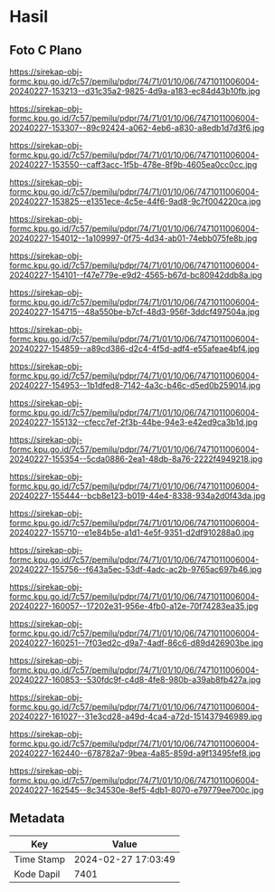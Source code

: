 # Hasil

## Foto C Plano

https://sirekap-obj-formc.kpu.go.id/7c57/pemilu/pdpr/74/71/01/10/06/7471011006004-20240227-153213--d31c35a2-9825-4d9a-a183-ec84d43b10fb.jpg

https://sirekap-obj-formc.kpu.go.id/7c57/pemilu/pdpr/74/71/01/10/06/7471011006004-20240227-153307--89c92424-a062-4eb6-a830-a8edb1d7d3f6.jpg

https://sirekap-obj-formc.kpu.go.id/7c57/pemilu/pdpr/74/71/01/10/06/7471011006004-20240227-153550--caff3acc-1f5b-478e-8f9b-4605ea0cc0cc.jpg

https://sirekap-obj-formc.kpu.go.id/7c57/pemilu/pdpr/74/71/01/10/06/7471011006004-20240227-153825--e1351ece-4c5e-44f6-9ad8-9c7f004220ca.jpg

https://sirekap-obj-formc.kpu.go.id/7c57/pemilu/pdpr/74/71/01/10/06/7471011006004-20240227-154012--1a109997-0f75-4d34-ab01-74ebb075fe8b.jpg

https://sirekap-obj-formc.kpu.go.id/7c57/pemilu/pdpr/74/71/01/10/06/7471011006004-20240227-154101--f47e779e-e9d2-4565-b67d-bc80942ddb8a.jpg

https://sirekap-obj-formc.kpu.go.id/7c57/pemilu/pdpr/74/71/01/10/06/7471011006004-20240227-154715--48a550be-b7cf-48d3-956f-3ddcf497504a.jpg

https://sirekap-obj-formc.kpu.go.id/7c57/pemilu/pdpr/74/71/01/10/06/7471011006004-20240227-154859--a89cd386-d2c4-4f5d-adf4-e55afeae4bf4.jpg

https://sirekap-obj-formc.kpu.go.id/7c57/pemilu/pdpr/74/71/01/10/06/7471011006004-20240227-154953--1b1dfed8-7142-4a3c-b46c-d5ed0b259014.jpg

https://sirekap-obj-formc.kpu.go.id/7c57/pemilu/pdpr/74/71/01/10/06/7471011006004-20240227-155132--cfecc7ef-2f3b-44be-94e3-e42ed9ca3b1d.jpg

https://sirekap-obj-formc.kpu.go.id/7c57/pemilu/pdpr/74/71/01/10/06/7471011006004-20240227-155354--5cda0886-2ea1-48db-8a76-2222f4949218.jpg

https://sirekap-obj-formc.kpu.go.id/7c57/pemilu/pdpr/74/71/01/10/06/7471011006004-20240227-155444--bcb8e123-b019-44e4-8338-934a2d0f43da.jpg

https://sirekap-obj-formc.kpu.go.id/7c57/pemilu/pdpr/74/71/01/10/06/7471011006004-20240227-155710--e1e84b5e-a1d1-4e5f-9351-d2df910288a0.jpg

https://sirekap-obj-formc.kpu.go.id/7c57/pemilu/pdpr/74/71/01/10/06/7471011006004-20240227-155756--f643a5ec-53df-4adc-ac2b-9765ac697b46.jpg

https://sirekap-obj-formc.kpu.go.id/7c57/pemilu/pdpr/74/71/01/10/06/7471011006004-20240227-160057--17202e31-956e-4fb0-a12e-70f74283ea35.jpg

https://sirekap-obj-formc.kpu.go.id/7c57/pemilu/pdpr/74/71/01/10/06/7471011006004-20240227-160251--7f03ed2c-d9a7-4adf-86c6-d89d426903be.jpg

https://sirekap-obj-formc.kpu.go.id/7c57/pemilu/pdpr/74/71/01/10/06/7471011006004-20240227-160853--530fdc9f-c4d8-4fe8-980b-a39ab8fb427a.jpg

https://sirekap-obj-formc.kpu.go.id/7c57/pemilu/pdpr/74/71/01/10/06/7471011006004-20240227-161027--31e3cd28-a49d-4ca4-a72d-151437946989.jpg

https://sirekap-obj-formc.kpu.go.id/7c57/pemilu/pdpr/74/71/01/10/06/7471011006004-20240227-162440--678782a7-9bea-4a85-859d-a9f13495fef8.jpg

https://sirekap-obj-formc.kpu.go.id/7c57/pemilu/pdpr/74/71/01/10/06/7471011006004-20240227-162545--8c34530e-8ef5-4db1-8070-e79779ee700c.jpg


## Metadata

| Key        | Value               |
| ---------- | ------------------- |
| Time Stamp | 2024-02-27 17:03:49 |
| Kode Dapil | 7401                |




